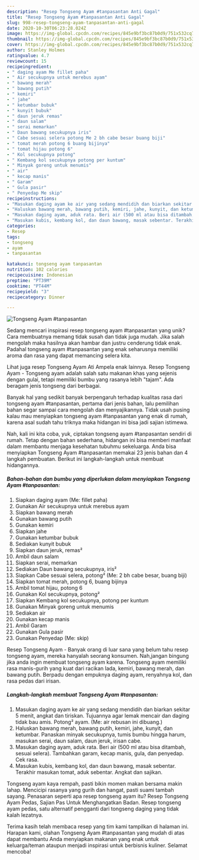 ```yaml
---
description: "Resep Tongseng Ayam #tanpasantan Anti Gagal"
title: "Resep Tongseng Ayam #tanpasantan Anti Gagal"
slug: 998-resep-tongseng-ayam-tanpasantan-anti-gagal
date: 2020-10-30T06:23:28.024Z
image: https://img-global.cpcdn.com/recipes/845e9bf3bc87b0d9/751x532cq70/tongseng-ayam-tanpasantan-foto-resep-utama.jpg
thumbnail: https://img-global.cpcdn.com/recipes/845e9bf3bc87b0d9/751x532cq70/tongseng-ayam-tanpasantan-foto-resep-utama.jpg
cover: https://img-global.cpcdn.com/recipes/845e9bf3bc87b0d9/751x532cq70/tongseng-ayam-tanpasantan-foto-resep-utama.jpg
author: Stanley Holmes
ratingvalue: 4.7
reviewcount: 15
recipeingredient:
- " daging ayam Me fillet paha"
- " Air secukupnya untuk merebus ayam"
- " bawang merah"
- " bawang putih"
- " kemiri"
- " jahe"
- " ketumbar bubuk"
- " kunyit bubuk"
- " daun jeruk remas"
- " daun salam"
- " serai memarkan"
- " Daun bawang secukupnya iris"
- " Cabe sesuai selera potong Me 2 bh cabe besar buang biji"
- " tomat merah potong 6 buang bijinya"
- " tomat hijau potong 6"
- " Kol secukupnya potong"
- " Kembang kol secukupnya potong per kuntum"
- " Minyak goreng untuk menumis"
- " air"
- " kecap manis"
- " Garam"
- " Gula pasir"
- " Penyedap Me skip"
recipeinstructions:
- "Masukan daging ayam ke air yang sedang mendidih dan biarkan sekitar 5 menit, angkat dan tiriskan. Tujuannya agar lemak mencair dan daging tidak bau amis. Potong² ayam. (Me: air rebusan ini dibuang.)"
- "Haluskan bawang merah, bawang putih, kemiri, jahe, kunyit, dan ketumbar. Panaskan minyak secukupnya, tumis bumbu hingga harum, masukan serai, daun salam, daun jeruk, irisan cabe."
- "Masukan daging ayam, aduk rata. Beri air (500 ml atau bisa ditambah, sesuai selera). Tambahkan garam, kecap manis, gula, dan penyedap. Cek rasa."
- "Masukan kubis, kembang kol, dan daun bawang, masak sebentar. Terakhir masukan tomat, aduk sebentar. Angkat dan sajikan."
categories:
- Resep
tags:
- tongseng
- ayam
- tanpasantan

katakunci: tongseng ayam tanpasantan 
nutrition: 102 calories
recipecuisine: Indonesian
preptime: "PT39M"
cooktime: "PT44M"
recipeyield: "3"
recipecategory: Dinner

---
```



![Tongseng Ayam #tanpasantan](https://img-global.cpcdn.com/recipes/845e9bf3bc87b0d9/751x532cq70/tongseng-ayam-tanpasantan-foto-resep-utama.jpg)

Sedang mencari inspirasi resep tongseng ayam #tanpasantan yang unik? Cara membuatnya memang tidak susah dan tidak juga mudah. Jika salah mengolah maka hasilnya akan hambar dan justru cenderung tidak enak. Padahal tongseng ayam #tanpasantan yang enak seharusnya memiliki aroma dan rasa yang dapat memancing selera kita.

Lihat juga resep Tongseng Ayam Ati Ampela enak lainnya. Resep Tongseng Ayam - Tongseng ayam adalah salah satu makanan khas yang sejenis dengan gulai, tetapi memiliki bumbu yang rasanya lebih &#34;tajam&#34;. Ada beragam jenis tongseng dari berbagai.

Banyak hal yang sedikit banyak berpengaruh terhadap kualitas rasa dari tongseng ayam #tanpasantan, pertama dari jenis bahan, lalu pemilihan bahan segar sampai cara mengolah dan menyajikannya. Tidak usah pusing kalau mau menyiapkan tongseng ayam #tanpasantan yang enak di rumah, karena asal sudah tahu triknya maka hidangan ini bisa jadi sajian istimewa.


Nah, kali ini kita coba, yuk, ciptakan tongseng ayam #tanpasantan sendiri di rumah. Tetap dengan bahan sederhana, hidangan ini bisa memberi manfaat dalam membantu menjaga kesehatan tubuhmu sekeluarga. Anda bisa menyiapkan Tongseng Ayam #tanpasantan memakai 23 jenis bahan dan 4 langkah pembuatan. Berikut ini langkah-langkah untuk membuat hidangannya.

<!--inarticleads1-->

##### Bahan-bahan dan bumbu yang diperlukan dalam menyiapkan Tongseng Ayam #tanpasantan:

1. Siapkan  daging ayam (Me: fillet paha)
1. Gunakan  Air secukupnya untuk merebus ayam
1. Siapkan  bawang merah
1. Gunakan  bawang putih
1. Gunakan  kemiri
1. Siapkan  jahe
1. Gunakan  ketumbar bubuk
1. Sediakan  kunyit bubuk
1. Siapkan  daun jeruk, remas²
1. Ambil  daun salam
1. Siapkan  serai, memarkan
1. Sediakan  Daun bawang secukupnya, iris²
1. Siapkan  Cabe sesuai selera, potong² (Me: 2 bh cabe besar, buang biji)
1. Siapkan  tomat merah, potong 6, buang bijinya
1. Ambil  tomat hijau, potong 6
1. Gunakan  Kol secukupnya, potong²
1. Siapkan  Kembang kol secukupnya, potong per kuntum
1. Gunakan  Minyak goreng untuk menumis
1. Sediakan  air
1. Gunakan  kecap manis
1. Ambil  Garam
1. Gunakan  Gula pasir
1. Gunakan  Penyedap (Me: skip)


Resep Tongseng Ayam - Banyak orang di luar sana yang belum tahu resep tongseng ayam, mereka hanyalah seorang konsumen. Nah,jangan bingung jika anda ingin membuat tongseng ayam karena. Tongseng ayam memiliki rasa manis-gurih yang kuat dari racikan lada, kemiri, bawang merah, dan bawang putih. Berpadu dengan empuknya daging ayam, renyahnya kol, dan rasa pedas dari irisan. 

<!--inarticleads2-->

##### Langkah-langkah membuat Tongseng Ayam #tanpasantan:

1. Masukan daging ayam ke air yang sedang mendidih dan biarkan sekitar 5 menit, angkat dan tiriskan. Tujuannya agar lemak mencair dan daging tidak bau amis. Potong² ayam. (Me: air rebusan ini dibuang.)
1. Haluskan bawang merah, bawang putih, kemiri, jahe, kunyit, dan ketumbar. Panaskan minyak secukupnya, tumis bumbu hingga harum, masukan serai, daun salam, daun jeruk, irisan cabe.
1. Masukan daging ayam, aduk rata. Beri air (500 ml atau bisa ditambah, sesuai selera). Tambahkan garam, kecap manis, gula, dan penyedap. Cek rasa.
1. Masukan kubis, kembang kol, dan daun bawang, masak sebentar. Terakhir masukan tomat, aduk sebentar. Angkat dan sajikan.


Tongseng ayam kaya rempah, pasti bikin momen makan bersama makin lahap. Mencicipi rasanya yang gurih dan hangat, pasti suami tambah sayang. Penasaran seperti apa resep tongseng ayam itu? Resep Tongseng Ayam Pedas, Sajian Pas Untuk Menghangatkan Badan. Resep tongseng ayam pedas, satu alternatif pengganti dari tongseng daging yang tidak kalah lezatnya. 

Terima kasih telah membaca resep yang tim kami tampilkan di halaman ini. Harapan kami, olahan Tongseng Ayam #tanpasantan yang mudah di atas dapat membantu Anda menyiapkan makanan yang enak untuk keluarga/teman ataupun menjadi inspirasi untuk berbisnis kuliner. Selamat mencoba!
